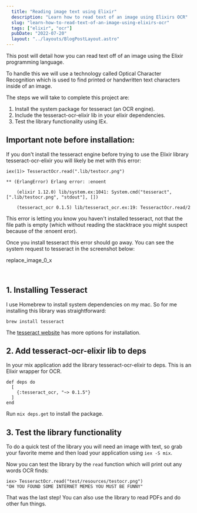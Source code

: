 ```yaml
---
  title: "Reading image text using Elixir"
  description: "Learn how to read text of an image using Elixirs OCR"
  slug: "learn-how-to-read-text-of-an-image-using-elixirs-ocr"
  tags: ["elixir", "ocr"]
  pubDate: "2022-07-20"
  layout: "../layouts/BlogPostLayout.astro"
---
```


This post will detail how you can read text off of an image using the Elixir programming language.

To handle this we will use a technology called Optical Character Recognition which is used to find printed or handwritten text characters inside of an image.

The steps we will take to complete this project are:

1. Install the system package for tesseract (an OCR engine).
2. Include the tesseract-ocr-elixir lib in your elixir dependencies.
3. Test the library functionality using IEx.

<h2> Important note before installation:</h2>
If you don't install the tesseract engine before trying to use the Elixir library tesseract-ocr-elixir you will likely be met with this error:

```
iex(1)> TesseractOcr.read(".lib/testocr.png")

** (ErlangError) Erlang error: :enoent

    (elixir 1.12.0) lib/system.ex:1041: System.cmd("tesseract", [".lib/testocr.png", "stdout"], [])

    (tesseract_ocr 0.1.5) lib/tesseract_ocr.ex:19: TesseractOcr.read/2
```

This error is letting you know you haven't installed tesseract, not that the file path is empty (which without reading the stacktrace you might suspect because of the :enoent eror).

Once you install tesseract this error should go away. You can see the system request to tesseract in the screenshot below:

replace_image_0_x

<br />
<h2>1. Installing Tesseract</h2>

I use Homebrew to install system dependencies on my mac. So for me installing this library was straightforward:

```
brew install tesseract
```

The [tesseract website](https://tesseract-ocr.github.io/tessdoc/Installation.html) has more options for installation.

<h2>2. Add tesseract-ocr-elixir lib to deps</h2>

In your mix application add the library tesseract-ocr-elixir to deps. This is an Elixir wrapper for OCR.

```
def deps do
  [
    {:tesseract_ocr, "~> 0.1.5"}
  ]
end
```

Run `mix deps.get` to install the package.

<h2>3. Test the library functionality</h2>

To do a quick test of the library you will need an image with text, so grab your favorite meme and then load your application using `iex -S mix`.

Now you can test the library by the `read` function which will print out any words OCR finds:

```
iex> TesseractOcr.read("test/resources/testocr.png")
"OH YOU FOUND SOME INTERNET MEMES YOU MUST BE FUNNY"
```

That was the last step! You can also use the library to read PDFs and do other fun things.


